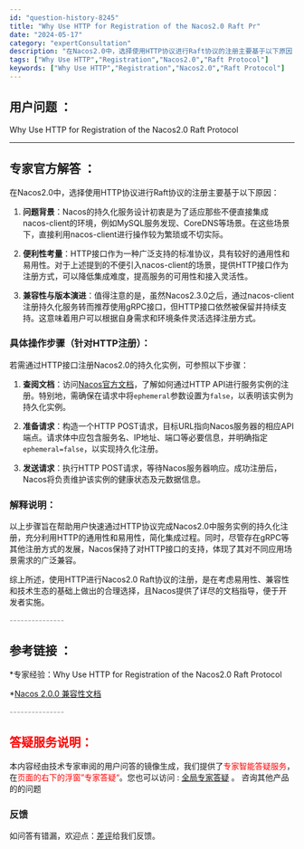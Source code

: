 ```yaml
---
id: "question-history-8245"
title: "Why Use HTTP for Registration of the Nacos2.0 Raft Pr"
date: "2024-05-17"
category: "expertConsultation"
description: "在Nacos2.0中，选择使用HTTP协议进行Raft协议的注册主要基于以下原因：1. **问题背景**：Nacos的持久化服务设计初衷是为了适应那些不便直接集成nacos-client的环境，例如MySQL服务发现、CoreDNS等场景。在这些场景下，直接利用nacos-client进行操作较为繁"
tags: ["Why Use HTTP","Registration","Nacos2.0","Raft Protocol"]
keywords: ["Why Use HTTP","Registration","Nacos2.0","Raft Protocol"]
---
```


## 用户问题 ： 
 Why Use HTTP for Registration of the Nacos2.0 Raft Protocol  

---------------
## 专家官方解答 ：

在Nacos2.0中，选择使用HTTP协议进行Raft协议的注册主要基于以下原因：

1. **问题背景**：Nacos的持久化服务设计初衷是为了适应那些不便直接集成nacos-client的环境，例如MySQL服务发现、CoreDNS等场景。在这些场景下，直接利用nacos-client进行操作较为繁琐或不切实际。

2. **便利性考量**：HTTP接口作为一种广泛支持的标准协议，具有较好的通用性和易用性。对于上述提到的不便引入nacos-client的场景，提供HTTP接口作为注册方式，可以降低集成难度，提高服务的可用性和接入灵活性。

3. **兼容性与版本演进**：值得注意的是，虽然Nacos2.3.0之后，通过nacos-client注册持久化服务转而推荐使用gRPC接口，但HTTP接口依然被保留并持续支持。这意味着用户可以根据自身需求和环境条件灵活选择注册方式。

### 具体操作步骤（针对HTTP注册）：

若需通过HTTP接口注册Nacos2.0的持久化实例，可参照以下步骤：

1. **查阅文档**：访问[Nacos官方文档](https://nacos.io/docs/latest/guide/user/open-api/#2.1)，了解如何通过HTTP API进行服务实例的注册。特别地，需确保在请求中将`ephemeral`参数设置为`false`，以表明该实例为持久化实例。

2. **准备请求**：构造一个HTTP POST请求，目标URL指向Nacos服务器的相应API端点。请求体中应包含服务名、IP地址、端口等必要信息，并明确指定`ephemeral=false`，以实现持久化注册。

3. **发送请求**：执行HTTP POST请求，等待Nacos服务器响应。成功注册后，Nacos将负责维护该实例的健康状态及元数据信息。

### 解释说明：

以上步骤旨在帮助用户快速通过HTTP协议完成Nacos2.0中服务实例的持久化注册，充分利用HTTP的通用性和易用性，简化集成过程。同时，尽管存在gRPC等其他注册方式的发展，Nacos保持了对HTTP接口的支持，体现了其对不同应用场景需求的广泛兼容。

综上所述，使用HTTP进行Nacos2.0 Raft协议的注册，是在考虑易用性、兼容性和技术生态的基础上做出的合理选择，且Nacos提供了详尽的文档指导，便于开发者实施。


<font color="#949494">---------------</font> 


## 参考链接 ：

*专家经验：Why Use HTTP for Registration of the Nacos2.0 Raft Protocol 
 
 *[Nacos 2.0.0 兼容性文档](https://nacos.io/docs/latest/upgrading/200-compatibility)


 <font color="#949494">---------------</font> 
 


## <font color="#FF0000">答疑服务说明：</font> 

本内容经由技术专家审阅的用户问答的镜像生成，我们提供了<font color="#FF0000">专家智能答疑服务</font>，在<font color="#FF0000">页面的右下的浮窗”专家答疑“</font>。您也可以访问 : [全局专家答疑](https://answer.opensource.alibaba.com/docs/intro) 。 咨询其他产品的的问题

### 反馈
如问答有错漏，欢迎点：[差评](https://ai.nacos.io/user/feedbackByEnhancerGradePOJOID?enhancerGradePOJOId=13596)给我们反馈。
